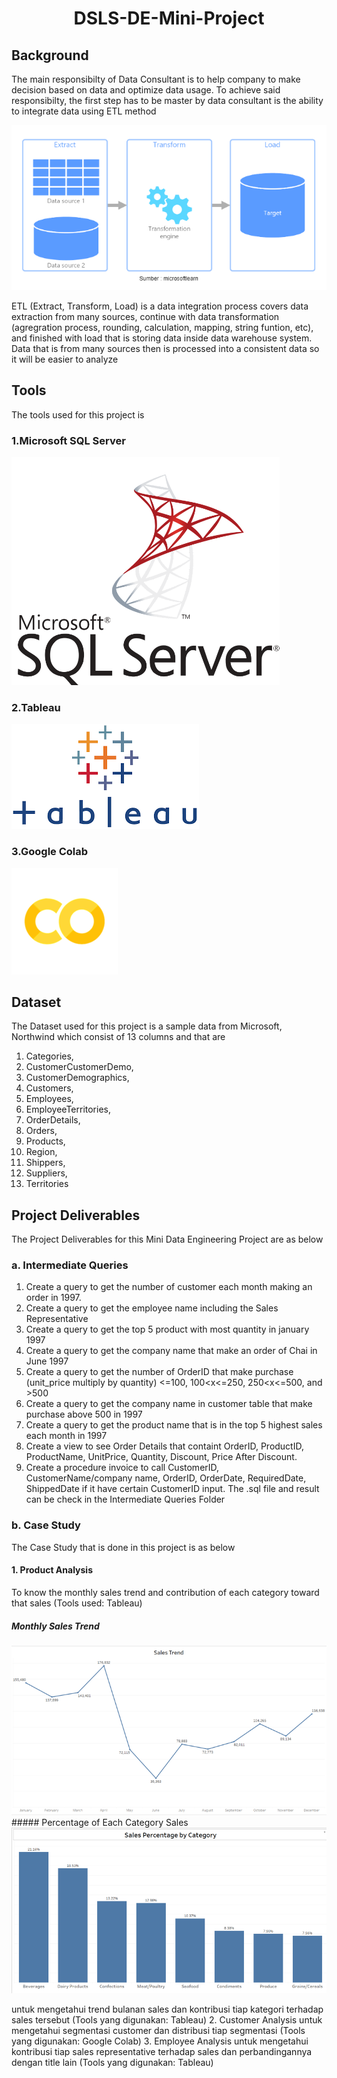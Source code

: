 <h1 align="center">
DSLS-DE-Mini-Project
<br>
</h1>


## Background
The main responsibilty of Data Consultant is to help company to make decision based on data and optimize data usage. To achieve said responsibilty, the first step has to be master by data consultant is the ability to integrate data using ETL method

<img src="https://raw.githubusercontent.com/UltEng/DSLS-DE-Mini-Project/master/ETL.png">

ETL (Extract, Transform, Load) is a data integration process covers data extraction from many sources, continue with data transformation (agregration process, rounding, calculation, mapping, string funtion, etc), and finished with load that is storing data inside data warehouse system. Data that is from many sources then is processed into a consistent data so it will be easier to analyze 

## Tools

The tools used for this project is 

### 1.Microsoft SQL Server
<img src="https://raw.githubusercontent.com/UltEng/DSLS-DE-Mini-Project/master/SQL_Server.png">

### 2.Tableau
<img src="https://raw.githubusercontent.com/UltEng/DSLS-DE-Mini-Project/master/Tableau.png">

### 3.Google Colab
<img src="https://raw.githubusercontent.com/UltEng/DSLS-DE-Mini-Project/master/Colab.png">

## Dataset

The Dataset used for this project is a sample data from Microsoft, Northwind which consist of 13 columns and that are
1. Categories,
2. CustomerCustomerDemo,
3. CustomerDemographics,
4. Customers,
5. Employees,
6. EmployeeTerritories,
7. OrderDetails,
8. Orders,
9. Products,
10. Region,
11. Shippers,
12. Suppliers,
13. Territories

## Project Deliverables
The Project Deliverables for this Mini Data Engineering Project are as below
### a. Intermediate Queries
1. Create a query to get the number of customer each month making an order in 1997.
2. Create a query to get the employee name including the Sales Representative
3. Create a query to get the top 5 product with most quantity in january 1997
4. Create a query to get the company name that make an order of Chai in June 1997
5. Create a query to get the number of OrderID that make purchase (unit_price multiply by quantity) <=100, 100<x<=250, 250<x<=500, and >500
6. Create a query to get the company name in customer table that make purchase above 500 in 1997
7. Create a query to get the product name that is in the top 5 highest sales each month in 1997
8. Create a view to see Order Details that containt OrderID, ProductID, ProductName, UnitPrice, Quantity, Discount, Price After Discount.
9. Create a procedure invoice to call CustomerID, CustomerName/company name, OrderID, OrderDate, RequiredDate, ShippedDate if it have certain CustomerID input.
The .sql file and result can be check in the Intermediate Queries Folder


### b. Case Study
The Case Study that is done in this project is as below
#### 1. Product Analysis
To know the monthly sales trend and contribution of each category toward that sales (Tools used: Tableau)
##### Monthly Sales Trend
<img src="https://raw.githubusercontent.com/UltEng/DSLS-DE-Mini-Project/master/PA_1.png">
##### Percentage of Each Category Sales
<img src="https://raw.githubusercontent.com/UltEng/DSLS-DE-Mini-Project/master/PA_2.png">


untuk mengetahui trend bulanan sales dan kontribusi tiap kategori terhadap sales tersebut (Tools yang digunakan: Tableau)
2. Customer Analysis
untuk mengetahui segmentasi customer dan distribusi tiap segmentasi (Tools yang digunakan: Google Colab)
3. Employee Analysis
untuk mengetahui kontribusi tiap sales representative terhadap sales dan perbandingannya dengan title lain (Tools yang digunakan: Tableau)

